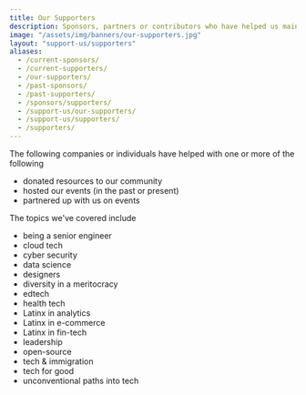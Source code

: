 ```yaml
---
title: Our Supporters
description: Sponsors, partners or contributors who have helped us maintain the largest Latinx in Tech community.
image: "/assets/img/banners/our-supporters.jpg"
layout: "support-us/supporters"
aliases:
  - /current-sponsors/
  - /current-supporters/
  - /our-supporters/
  - /past-sponsors/
  - /past-supporters/
  - /sponsors/supporters/
  - /support-us/our-supporters/
  - /support-us/supporters/
  - /supporters/
---
```


The following companies or individuals have helped with one or more of the following

- donated resources to our community
- hosted our events (in the past or present)
- partnered up with us on events

The topics we've covered include

- being a senior engineer
- cloud tech
- cyber security
- data science
- designers
- diversity in a meritocracy
- edtech
- health tech
- Latinx in analytics
- Latinx in e-commerce
- Latinx in fin-tech
- leadership
- open-source
- tech & immigration
- tech for good
- unconventional paths into tech
